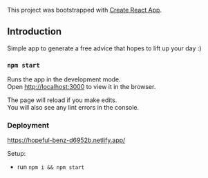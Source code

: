 This project was bootstrapped with [Create React App](https://github.com/facebook/create-react-app).

## Introduction

Simple app to generate a free advice that hopes to lift up your day :)

### `npm start`

Runs the app in the development mode.<br />
Open [http://localhost:3000](http://localhost:3000) to view it in the browser.

The page will reload if you make edits.<br />
You will also see any lint errors in the console.

### Deployment

https://hopeful-benz-d6952b.netlify.app/

Setup:
- run ```npm i && npm start```

